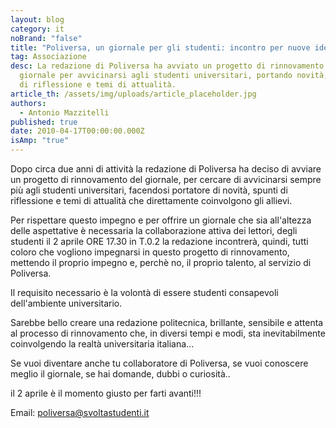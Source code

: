 ```yaml
---
layout: blog
category: it
noBrand: "false"
title: "Poliversa, un giornale per gli studenti: incontro per nuove idee"
tag: Associazione
desc: La redazione di Poliversa ha avviato un progetto di rinnovamento del
  giornale per avvicinarsi agli studenti universitari, portando novità, spunti
  di riflessione e temi di attualità.
article_th: /assets/img/uploads/article_placeholder.jpg
authors:
  - Antonio Mazzitelli
published: true
date: 2010-04-17T00:00:00.000Z
isAmp: "true"
---
```


Dopo circa due anni di attività la redazione di Poliversa ha deciso di avviare un progetto di rinnovamento del giornale, per cercare di avvicinarsi sempre più agli studenti universitari, facendosi portatore di novità, spunti di riflessione e temi di attualità che direttamente coinvolgono gli allievi.

Per rispettare questo impegno e per offrire un giornale che sia all'altezza delle aspettative è necessaria la collaborazione attiva dei lettori, degli studenti il 2 aprile ORE 17.30 in T.0.2 la redazione incontrerà, quindi, tutti coloro che vogliono impegnarsi in questo progetto di rinnovamento, mettendo il proprio impegno e, perchè no, il proprio talento, al servizio di Poliversa.

Il requisito necessario è la volontà di essere studenti consapevoli dell'ambiente universitario.

Sarebbe bello creare una redazione politecnica, brillante, sensibile e attenta al processo di rinnovamento che, in diversi tempi e modi, sta inevitabilmente coinvolgendo la realtà universitaria italiana...

Se vuoi diventare anche tu collaboratore di Poliversa, se vuoi conoscere meglio il giornale, se hai domande, dubbi o curiosità..

il 2 aprile è il momento giusto per farti avanti!!!

Email: [poliversa@svoltastudenti.it](mailto:poliversa@svoltastudenti.it)
